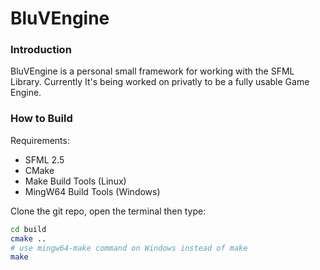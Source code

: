 # BluVEngine

### Introduction
BluVEngine is a personal small framework for working with the SFML Library. Currently It's being worked on privatly to be a fully usable Game Engine.

### How to Build
Requirements:
- SFML 2.5
- CMake
- Make Build Tools (Linux)
- MingW64 Build Tools (Windows)

Clone the git repo, open the terminal then type:
```BASH
cd build
cmake ..
# use mingw64-make command on Windows instead of make
make 
```
